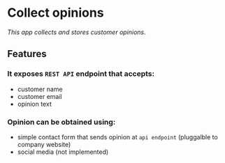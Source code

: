 # Collect opinions
*This app collects and stores customer opinions*.

## Features

### It exposes `REST API` endpoint that accepts:
- customer name
- customer email
- opinion text

### Opinion can be obtained using:
- simple contact form that sends opinion at `api endpoint` (pluggalble to company website)
- social media (not implemented)